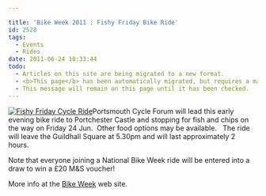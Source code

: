 ```yaml
---

title: 'Bike Week 2011 : Fishy Friday Bike Ride'
id: 2528
tags:
  - Events
  - Rides
date: 2011-06-24 10:33:44
todo:
  - Articles on this site are being migrated to a new format.
  - <b>This page</b> has been automatically migrated, but requires a manual check-&amp;-tune to ensure the format and links all work as expected.
  - This message will remain on this page until it has been checked.
---
```


[![Fishy Friday Cycle Ride](http://www.pompeybug.co.uk/wp-content/uploads/2011/06/fish-and-chip-shop-sign-300x184.jpg "Fishy Friday Cycle Ride")](http://www.pompeybug.co.uk/wp-content/uploads/2011/06/fish-and-chip-shop-sign.jpg)Portsmouth Cycle Forum will lead this early evening bike ride to Portchester Castle and stopping for fish and chips on the way on Friday 24 Jun.  Other food options may be available.   The ride will leave the Guildhall Square at 5.30pm and will last approximately 2 hours.

Note that everyone joining a National Bike Week ride will be entered into a draw to win a £20 M&amp;S voucher!

More info at the [Bike Week](http://www.bikeweek.org.uk/event_search.php?pagemode=display&amp;event_id=44&amp;postcode=po4&amp;distance=-1&amp;category=-1&amp;county=-1&amp;fee=any&amp;child=any "Team Great Britain Bike Week 2011") web site.